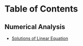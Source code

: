 # Table of Contents

## Numerical Analysis
- [Solutions of Linear Equation](./Numerical%20Analysis/solutions-of-linear-equation)
